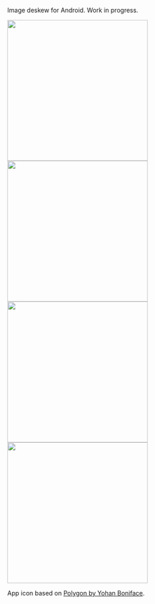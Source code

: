 Image deskew for Android. Work in progress.

<p>
    <img src="https://tominsam-web.s3.amazonaws.com/uploads/2014/Screenshot_2014-09-23-20-56-00.png" style="height: 320px">
    <img src="https://tominsam-web.s3.amazonaws.com/uploads/2014/Screenshot_2014-09-23-20-56-42.png" style="height: 320px">
    <img src="https://tominsam-web.s3.amazonaws.com/uploads/2014/Screenshot_2014-09-23-20-57-14.png" style="height: 320px">
    <img src="https://tominsam-web.s3.amazonaws.com/uploads/2014/Screenshot_2014-09-23-20-57-49.png" style="height: 320px">
</p>

App icon based on <a href="http://thenounproject.com/term/polygon/17101/">Polygon by Yohan Boniface</a>.

